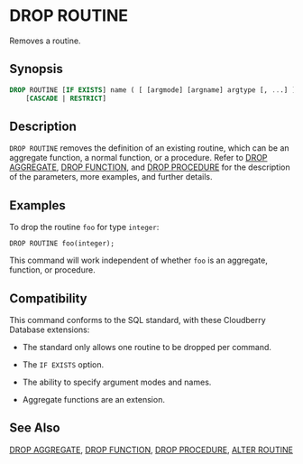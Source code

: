# DROP ROUTINE

Removes a routine.

## Synopsis

```sql
DROP ROUTINE [IF EXISTS] name ( [ [argmode] [argname] argtype [, ...] ] )
    [CASCADE | RESTRICT]
```

## Description

`DROP ROUTINE` removes the definition of an existing routine, which can be an aggregate function, a normal function, or a procedure. Refer to [DROP AGGREGATE](/docs/sql-statements/sql-statement-drop-aggregate.md), [DROP FUNCTION](/docs/sql-statements/sql-statement-drop-function.md), and [DROP PROCEDURE](/docs/sql-statements/sql-statement-drop-procedure.md) for the description of the parameters, more examples, and further details.

## Examples

To drop the routine `foo` for type `integer`:

```
DROP ROUTINE foo(integer);
```

This command will work independent of whether `foo` is an aggregate, function, or procedure.

## Compatibility

This command conforms to the SQL standard, with these Cloudberry Database extensions:

- The standard only allows one routine to be dropped per command.

- The `IF EXISTS` option.

- The ability to specify argument modes and names.

- Aggregate functions are an extension.

## See Also

[DROP AGGREGATE](/docs/sql-statements/sql-statement-drop-aggregate.md), [DROP FUNCTION](/docs/sql-statements/sql-statement-drop-function.md), [DROP PROCEDURE](/docs/sql-statements/sql-statement-drop-procedure.md), [ALTER ROUTINE](/docs/sql-statements/sql-statement-alter-routine.md)



